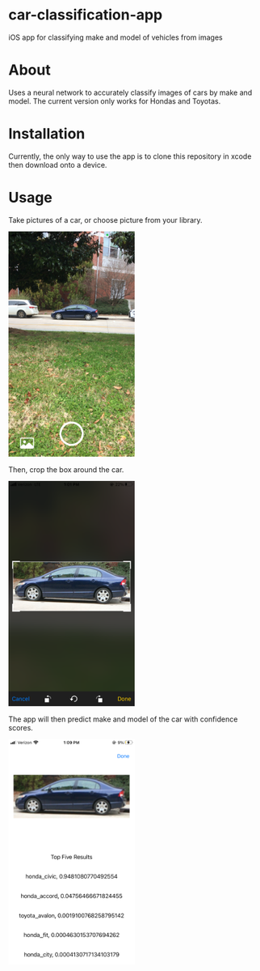 # car-classification-app
iOS app for classifying make and model of vehicles from images

# About
Uses a neural network to accurately classify images of cars by make and model. The current version only works for Hondas and Toyotas.

# Installation
Currently, the only way to use the app is to clone this repository in xcode then download onto a device.

# Usage
Take pictures of a car, or choose picture from your library.

<img src="./sample_images/IMG_4089.PNG" width="250">

Then, crop the box around the car.

<img src="./sample_images/IMG_4091.PNG" width="250">

The app will then predict make and model of the car with confidence scores.

<img src="./sample_images/IMG_4092.PNG" width="250">
